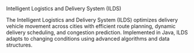 Intelligent Logistics and Delivery System (ILDS)


The Intelligent Logistics and Delivery System (ILDS) optimizes delivery vehicle movement across cities with efficient route planning, dynamic delivery scheduling, and congestion prediction. Implemented in Java, ILDS adapts to changing conditions using advanced algorithms and data structures.

